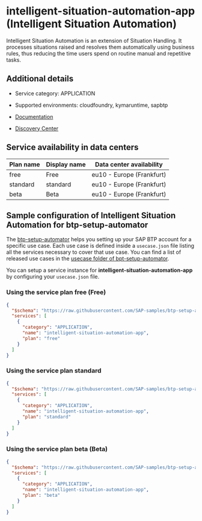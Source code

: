 # intelligent-situation-automation-app (Intelligent Situation Automation)

Intelligent Situation Automation is an extension of Situation Handling. It processes situations raised and resolves them automatically using business rules, thus reducing the time users spend on routine manual and repetitive tasks.

## Additional details
- Service category: APPLICATION
- Supported environments: cloudfoundry, kymaruntime, sapbtp

- [Documentation](https://help.sap.com/viewer/product/INTELLIGENT_SITUATION_AUT/1.0/en-US)
- [Discovery Center](https://discovery-center.cloud.sap/serviceCatalog/intelligent-situation-automation)

## Service availability in data centers

| Plan name | Display name | Data center availability  |
|------|----------------|---------------------------|
|  free  |  Free  | eu10 - Europe (Frankfurt)  |
|  standard  |  standard  | eu10 - Europe (Frankfurt)  |
|  beta  |  Beta  | eu10 - Europe (Frankfurt)  |

## Sample configuration of **Intelligent Situation Automation** for btp-setup-automator

The [btp-setup-automator](https://github.com/SAP-samples/btp-setup-automator) helps you setting up your SAP BTP account for a specific use case. Each use case is defined inside a `usecase.json` file listing all the services necessary to cover that use case. You can find a list of released use cases in the [usecase folder of bpt-setup-automator](https://github.com/SAP-samples/btp-setup-automator/tree/main/usecases).

You can setup a service instance for **intelligent-situation-automation-app** by configuring your `usecase.json` file.

### Using the service plan **free** (Free)

```json
{
  "$schema": "https://raw.githubusercontent.com/SAP-samples/btp-setup-automator/main/libs/btpsa-usecase.json",
  "services": [
    {
      "category": "APPLICATION",
      "name": "intelligent-situation-automation-app",
      "plan": "free"
    }
  ]
}
```

### Using the service plan **standard**

```json
{
  "$schema": "https://raw.githubusercontent.com/SAP-samples/btp-setup-automator/main/libs/btpsa-usecase.json",
  "services": [
    {
      "category": "APPLICATION",
      "name": "intelligent-situation-automation-app",
      "plan": "standard"
    }
  ]
}
```

### Using the service plan **beta** (Beta)

```json
{
  "$schema": "https://raw.githubusercontent.com/SAP-samples/btp-setup-automator/main/libs/btpsa-usecase.json",
  "services": [
    {
      "category": "APPLICATION",
      "name": "intelligent-situation-automation-app",
      "plan": "beta"
    }
  ]
}
```
